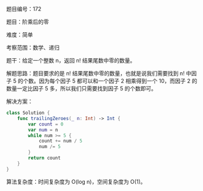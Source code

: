 题目编号：172

题目：阶乘后的零

难度：简单

考察范围：数学、递归

题干：给定一个整数 n，返回 n! 结果尾数中零的数量。

解题思路：题目要求的是 n! 结果尾数中零的数量，也就是说我们需要找到 n! 中因子 5 的个数。因为每个因子 5 都可以和一个因子 2 相乘得到一个 10，而因子 2 的数量一定比因子 5 多，所以我们只需要找到因子 5 的个数即可。

解决方案：

```swift
class Solution {
    func trailingZeroes(_ n: Int) -> Int {
        var count = 0
        var num = n
        while num >= 5 {
            count += num / 5
            num /= 5
        }
        return count
    }
}
```

算法复杂度：时间复杂度为 O(log n)，空间复杂度为 O(1)。
